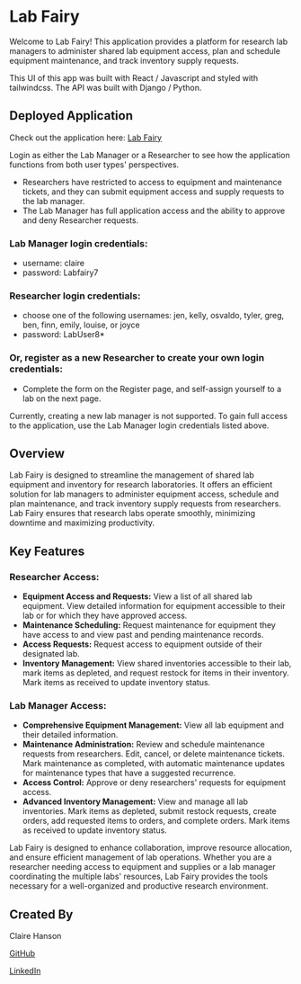 # Lab Fairy

Welcome to Lab Fairy! This application provides a platform for research lab managers to administer shared lab equipment access, plan and schedule equipment maintenance, and track inventory supply requests. 

This UI of this app was built with React / Javascript and styled with tailwindcss. The API was built with Django / Python. 

## Deployed Application

Check out the application here: [Lab Fairy](https://labfairy-client-xv2uc.ondigitalocean.app/)

Login as either the Lab Manager or a Researcher to see how the application functions from both user types' perspectives. 
* Researchers have restricted to access to equipment and maintenance tickets, and they can submit equipment access and supply requests to the lab manager.
* The Lab Manager has full application access and the ability to approve and deny Researcher requests.

### Lab Manager login credentials:

* username: claire
* password: Labfairy7

### Researcher login credentials:

* choose one of the following usernames: jen, kelly, osvaldo, tyler, greg, ben, finn, emily, louise, or joyce
* password: LabUser8*

### Or, register as a new Researcher to create your own login credentials:
* Complete the form on the Register page, and self-assign yourself to a lab on the next page. 

Currently, creating a new lab manager is not supported. To gain full access to the application, use the Lab Manager login credentials listed above. 


## Overview
Lab Fairy is designed to streamline the management of shared lab equipment and inventory for research laboratories. It offers an efficient solution for lab managers to administer equipment access, schedule and plan maintenance, and track inventory supply requests from researchers. Lab Fairy ensures that research labs operate smoothly, minimizing downtime and maximizing productivity.

## Key Features
### Researcher Access:
* **Equipment Access and Requests:** View a list of all shared lab equipment. View detailed information for equipment accessible to their lab or for which they have approved access.
* **Maintenance Scheduling:** Request maintenance for equipment they have access to and view past and pending maintenance records.
* **Access Requests:** Request access to equipment outside of their designated lab.
* **Inventory Management:** View shared inventories accessible to their lab, mark items as depleted, and request restock for items in their inventory. Mark items as received to update inventory status.

### Lab Manager Access:
* **Comprehensive Equipment Management:** View all lab equipment and their detailed information.
* **Maintenance Administration:** Review and schedule maintenance requests from researchers. Edit, cancel, or delete maintenance tickets. Mark maintenance as completed, with automatic maintenance updates for maintenance types that have a suggested recurrence.
* **Access Control:** Approve or deny researchers' requests for equipment access.
* **Advanced Inventory Management:** View and manage all lab inventories. Mark items as depleted, submit restock requests, create orders, add requested items to orders, and complete orders. Mark items as received to update inventory status.


Lab Fairy is designed to enhance collaboration, improve resource allocation, and ensure efficient management of lab operations. Whether you are a researcher needing access to equipment and supplies or a lab manager coordinating the multiple labs' resources, Lab Fairy provides the tools necessary for a well-organized and productive research environment.

## Created By
Claire Hanson

[GitHub](https://github.com/clairecatohanson)

[LinkedIn](https://www.linkedin.com/in/claire-hanson/)
